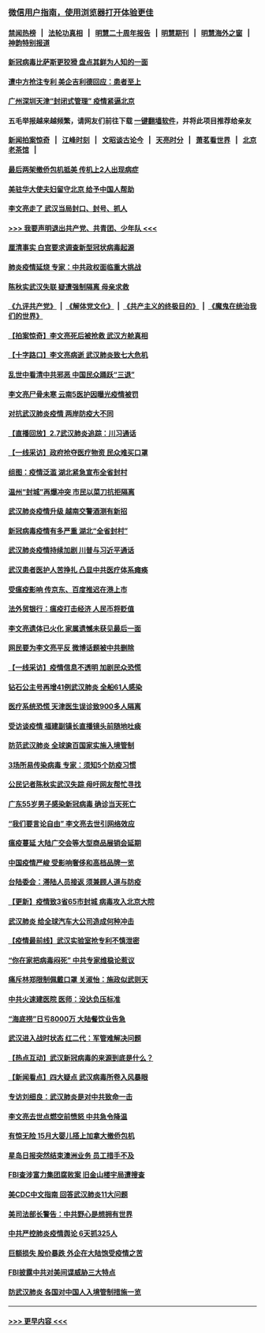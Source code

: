 ### [微信用户指南，使用浏览器打开体验更佳](https://github.com/gfw-breaker/banned-news1/blob/master/indexes/wechat-guide.md?t=0)
#### [禁闻热榜](热点新闻.md?t=0)  &nbsp;&nbsp;|&nbsp;&nbsp; [法轮功真相](https://github.com/gfw-breaker/truth/blob/master/README.md?t=0) &nbsp;&nbsp;|&nbsp;&nbsp; [明慧二十周年报告](https://github.com/gfw-breaker/mh-reports/blob/master/README.md?t=0) &nbsp;&nbsp;|&nbsp;&nbsp;[明慧期刊](https://github.com/gfw-breaker/mh-qikan) &nbsp;&nbsp;|&nbsp;&nbsp; [明慧海外之窗](https://github.com/gfw-breaker/mh-news/blob/master/README.md?t=0) &nbsp;&nbsp;|&nbsp;&nbsp; [神韵特别报道](https://github.com/gfw-breaker/mh-news/blob/master/shenyun.md?t=0)
#### [新冠病毒比萨斯更狡猾 盘点其鲜为人知的一面](../pages/nsc413/n11851114.md?t=02080302) 
#### [遭中方抢注专利 美企吉利德回应：患者至上](../pages/nsc413/n11852037.md?t=02080302) 
#### [广州深圳天津“封闭式管理” 疫情紧逼北京](../pages/nsc413/n11852246.md?t=02080302) 
#### 五毛举报越来越频繁，请网友们前往下载 [一键翻墙软件](https://github.com/gfw-breaker/ssr-accounts)，并将此项目推荐给亲友
#### [新闻拍案惊奇](https://github.com/gfw-breaker/banned-news1/blob/master/pages/link4.md) &nbsp;&nbsp;|&nbsp;&nbsp; [江峰时刻](https://github.com/gfw-breaker/banned-news1/blob/master/pages/link4.md) &nbsp;&nbsp;|&nbsp;&nbsp; [文昭谈古论今](https://github.com/gfw-breaker/banned-news1/blob/master/pages/link4.md) &nbsp;&nbsp;|&nbsp;&nbsp; [天亮时分](https://github.com/gfw-breaker/banned-news1/blob/master/pages/link4.md) &nbsp;&nbsp;|&nbsp;&nbsp; [萧茗看世界](https://github.com/gfw-breaker/banned-news1/blob/master/pages/link4.md) &nbsp;&nbsp;|&nbsp;&nbsp; [北京老茶馆](https://github.com/gfw-breaker/banned-news1/blob/master/pages/link4.md) &nbsp;&nbsp;|&nbsp;&nbsp; 
#### [最后两架撤侨包机抵美 传机上2人出现病症](../pages/nsc413/n11852173.md?t=02080302) 
#### [美驻华大使夫妇留守北京 给予中国人帮助](../pages/nsc413/n11852165.md?t=02080302) 
#### [李文亮走了 武汉当局封口、封号、抓人](../pages/nsc413/n11852108.md?t=02080302) 
#### [>>> 我要声明退出共产党、共青团、少年队 <<<](https://github.com/begood0513/goodnews/blob/master/quit/letter.md) 
#### [厘清事实 白宫要求调查新型冠状病毒起源](../pages/nsc413/n11852106.md?t=02080302) 
#### [肺炎疫情延烧 专家：中共政权面临重大挑战](../pages/nsc413/n11851884.md?t=02080302) 
#### [陈秋实武汉失联 疑遭强制隔离 母亲求救](../pages/nsc413/n11851944.md?t=02080302) 
#### [《九评共产党》](https://github.com/begood0513/9ping.md/blob/master/README.md) &nbsp;|&nbsp; [《解体党文化》](../../../../jtdwh.md/blob/master/README.md)  &nbsp;|&nbsp; [《共产主义的终极目的》](../../../../gczydzjmd.md/blob/master/README.md) &nbsp;|&nbsp; [《魔鬼在统治我们的世界》](../../../../mgztzwmdsj.md/blob/master/README.md) 
#### [【拍案惊奇】李文亮死后被抢救 武汉方舱真相](../pages/nsc413/n11851958.md?t=02080302) 
#### [【十字路口】李文亮病逝 武汉肺炎致七大危机](../pages/nsc413/n11850690.md?t=02080302) 
#### [乱世中看清中共邪恶 中国民众踊跃“三退”](../pages/nsc413/n11835515.md?t=02080302) 
#### [李文亮尸骨未寒 云南5医护因曝光疫情被罚](../pages/nsc413/n11851761.md?t=02080302) 
#### [对抗武汉肺炎疫情 两岸防疫大不同](../pages/nsc413/n11846318.md?t=02080302) 
#### [【直播回放】2.7武汉肺炎追踪：川习通话](../pages/nsc413/n11851802.md?t=02080302) 
#### [【一线采访】政府抢夺医疗物资 民众难买口罩](../pages/nsc413/n11851017.md?t=02080302) 
#### [组图：疫情泛滥 湖北紧急宣布全省封村](../pages/nsc413/n11851563.md?t=02080302) 
#### [温州“封城”再爆冲突 市民以菜刀抗拒隔离](../pages/nsc413/n11851538.md?t=02080302) 
#### [武汉肺炎疫情升级 越南交警酒测有新招](../pages/nsc413/n11851632.md?t=02080302) 
#### [新冠病毒疫情有多严重 湖北“全省封村”](../pages/nsc413/n11851296.md?t=02080302) 
#### [武汉肺炎疫情持续加剧 川普与习近平通话](../pages/nsc413/n11851613.md?t=02080302) 
#### [武汉患者医护人苦挣扎 凸显中共医疗体系瘫痪](../pages/nsc413/n11850083.md?t=02080302) 
#### [受瘟疫影响 传京东、百度推迟在港上市](../pages/nsc413/n11851409.md?t=02080302) 
#### [法外贸银行：瘟疫打击经济 人民币将贬值](../pages/nsc413/n11850538.md?t=02080302) 
#### [李文亮遗体已火化 家属遗憾未获见最后一面](../pages/nsc413/n11851128.md?t=02080302) 
#### [网民要为李文亮平反 微博话题被中共删除](../pages/nsc413/n11851177.md?t=02080302) 
#### [【一线采访】疫情信息不透明 加剧民众恐慌](../pages/nsc413/n11850699.md?t=02080302) 
#### [钻石公主号再增41例武汉肺炎 全船61人感染](../pages/nsc413/n11850401.md?t=02080302) 
#### [医疗系统恐慌 天津医生误诊致900多人隔离](../pages/nsc413/n11850609.md?t=02080302) 
#### [受访谈疫情 福建副镇长直播镜头前随地吐痰](../pages/nsc413/n11850758.md?t=02080302) 
#### [防范武汉肺炎 全球逾百国家实施入境管制](../pages/nsc413/n11850557.md?t=02080302) 
#### [3场所易传染病毒 专家：须知5个防疫习惯](../pages/nsc413/n11849662.md?t=02080302) 
#### [公民记者陈秋实武汉失踪 母吁网友帮忙寻找](../pages/nsc413/n11850638.md?t=02080302) 
#### [广东55岁男子感染新冠病毒 确诊当天死亡](../pages/nsc413/n11850590.md?t=02080302) 
#### [“我们要言论自由” 李文亮去世引网络效应](../pages/nsc413/n11850484.md?t=02080302) 
#### [瘟疫蔓延 大陆广交会等大型商品展销会延期](../pages/nsc413/n11850521.md?t=02080302) 
#### [中国疫情严峻 受影响奢侈和高档品牌一览](../pages/nsc413/n11850319.md?t=02080302) 
#### [台陆委会：滞陆人员接返 须兼顾人道与防疫](../pages/nsc413/n11850414.md?t=02080302) 
#### [【更新】疫情致3省65市封城 病毒攻入北京大院](../pages/nsc413/n11801312.md?t=02080302) 
#### [武汉肺炎 给全球汽车大公司造成何种冲击](../pages/nsc413/n11850056.md?t=02080302) 
#### [【疫情最前线】武汉实验室抢专利不慎泄密](../pages/nsc413/n11850310.md?t=02080302) 
#### [“你在家把病毒闷死” 中共专家维稳论惹议](../pages/nsc413/n11850048.md?t=02080302) 
#### [痛斥林郑限制佩戴口罩 关淑怡：施政似武则天](../pages/nsc413/n11849645.md?t=02080302) 
#### [中共火速建医院 医师：没达负压标准](../pages/nsc413/n11848938.md?t=02080302) 
#### [“海底捞”日亏8000万 大陆餐饮业告急](../pages/nsc413/n11850010.md?t=02080302) 
#### [武汉进入战时状态 红二代：军管难解决问题](../pages/nsc413/n11849976.md?t=02080302) 
#### [【热点互动】武汉新冠病毒的来源到底是什么？](../pages/nsc413/n11849749.md?t=02080302) 
#### [【新闻看点】四大疑点 武汉病毒所卷入风暴眼](../pages/nsc413/n11849608.md?t=02080302) 
#### [专访刘细良：武汉肺炎是对中共致命一击](../pages/nsc413/n11849934.md?t=02080302) 
#### [李文亮去世点燃空前愤怒 中共急令降温](../pages/nsc413/n11849864.md?t=02080302) 
#### [有惊无险 15月大婴儿搭上加拿大撤侨包机](../pages/nsc413/n11849698.md?t=02080302) 
#### [星岛日报突然结束澳洲业务 员工措手不及](../pages/nsc413/n11849722.md?t=02080302) 
#### [FBI查涉富力集团腐败案 旧金山楼宇局遭搜查](../pages/nsc413/n11848419.md?t=02080302) 
#### [美CDC中文指南 回答武汉肺炎11大问题](../pages/nsc413/n11849703.md?t=02080302) 
#### [美司法部长警告：中共野心是想拥有世界](../pages/nsc413/n11849769.md?t=02080302) 
#### [中共严控肺炎疫情舆论 6天抓325人](../pages/nsc413/n11849529.md?t=02080302) 
#### [巨额损失 股价暴跌 外企在大陆饱受疫情之苦](../pages/nsc413/n11849651.md?t=02080302) 
#### [FBI披露中共对美间谍威胁三大特点](../pages/nsc413/n11849700.md?t=02080302) 
#### [防武汉肺炎 各国对中国人入境管制措施一览](../pages/nsc413/n11838726.md?t=02080302) 

----
#### [ >>> 更早内容 <<< ](../indexes/nsc413-earlier.md)
